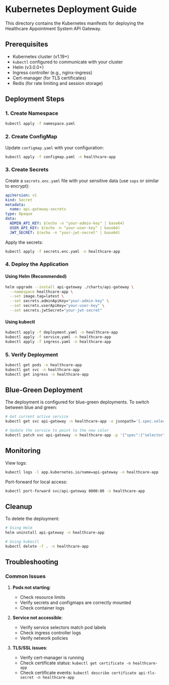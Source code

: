 # Kubernetes Deployment Guide

This directory contains the Kubernetes manifests for deploying the Healthcare Appointment System API Gateway.

## Prerequisites

- Kubernetes cluster (v1.19+)
- `kubectl` configured to communicate with your cluster
- Helm (v3.0.0+)
- Ingress controller (e.g., nginx-ingress)
- Cert-manager (for TLS certificates)
- Redis (for rate limiting and session storage)

## Deployment Steps

### 1. Create Namespace

```bash 
kubectl apply -f namespace.yaml
```

### 2. Create ConfigMap

Update `configmap.yaml` with your configuration:

```bash
kubectl apply -f configmap.yaml -n healthcare-app
```

### 3. Create Secrets

Create a `secrets.enc.yaml` file with your sensitive data (use `sops` or similar to encrypt):

```yaml
apiVersion: v1
kind: Secret
metadata:
  name: api-gateway-secrets
type: Opaque
data:
  ADMIN_API_KEY: $(echo -n "your-admin-key" | base64)
  USER_API_KEY: $(echo -n "your-user-key" | base64)
  JWT_SECRET: $(echo -n "your-jwt-secret" | base64)
```

Apply the secrets:

```bash
kubectl apply -f secrets.enc.yaml -n healthcare-app
```

### 4. Deploy the Application

#### Using Helm (Recommended)

```bash
helm upgrade --install api-gateway ./charts/api-gateway \
  --namespace healthcare-app \
  --set image.tag=latest \
  --set secrets.adminApiKey="your-admin-key" \
  --set secrets.userApiKey="your-user-key" \
  --set secrets.jwtSecret="your-jwt-secret"
```

#### Using kubectl

```bash
kubectl apply -f deployment.yaml -n healthcare-app
kubectl apply -f service.yaml -n healthcare-app
kubectl apply -f ingress.yaml -n healthcare-app
```

### 5. Verify Deployment

```bash
kubectl get pods -n healthcare-app
kubectl get svc -n healthcare-app
kubectl get ingress -n healthcare-app
```

## Blue-Green Deployment

The deployment is configured for blue-green deployments. To switch between blue and green:

```bash
# Get current active service
kubectl get svc api-gateway -n healthcare-app -o jsonpath='{.spec.selector.app.kubernetes.io/color}'

# Update the service to point to the new color
kubectl patch svc api-gateway -n healthcare-app -p '{"spec":{"selector":{"app.kubernetes.io/color":"green"}}}'
```

## Monitoring

View logs:

```bash
kubectl logs -l app.kubernetes.io/name=api-gateway -n healthcare-app
```

Port-forward for local access:

```bash
kubectl port-forward svc/api-gateway 8000:80 -n healthcare-app
```

## Cleanup

To delete the deployment:

```bash
# Using Helm
helm uninstall api-gateway -n healthcare-app

# Using kubectl
kubectl delete -f . -n healthcare-app
```

## Troubleshooting

### Common Issues

1. **Pods not starting**:
   - Check resource limits
   - Verify secrets and configmaps are correctly mounted
   - Check container logs

2. **Service not accessible**:
   - Verify service selectors match pod labels
   - Check ingress controller logs
   - Verify network policies

3. **TLS/SSL issues**:
   - Verify cert-manager is running
   - Check certificate status: `kubectl get certificate -n healthcare-app`
   - Check certificate events: `kubectl describe certificate api-tls-secret -n healthcare-app`
